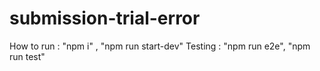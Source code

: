 # submission-trial-error
How to run : "npm i" , "npm run start-dev"
Testing : "npm run e2e", "npm run test"
